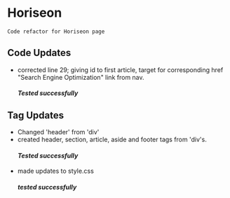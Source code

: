 # Horiseon
    Code refactor for Horiseon page


## Code Updates
* corrected line 29; giving id to first article, target for corresponding href "Search Engine Optimization" link from nav.
    #### _Tested successfully_
## Tag Updates
* Changed 'header' from 'div'
* created header, section, article, aside and footer tags from 'div's. 
    #### _Tested successfully_
* made updates to style.css 
    #### _tested successfully_

